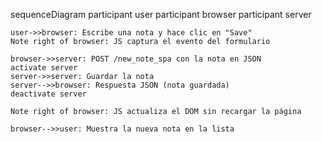 sequenceDiagram
    participant user
    participant browser
    participant server

    user->>browser: Escribe una nota y hace clic en "Save"
    Note right of browser: JS captura el evento del formulario

    browser->>server: POST /new_note_spa con la nota en JSON
    activate server
    server->>server: Guardar la nota
    server-->>browser: Respuesta JSON (nota guardada)
    deactivate server

    Note right of browser: JS actualiza el DOM sin recargar la página

    browser-->>user: Muestra la nueva nota en la lista
